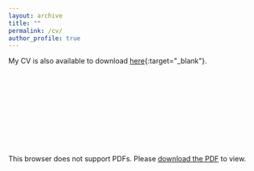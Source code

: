 ```yaml
---
layout: archive
title: ""
permalink: /cv/
author_profile: true
---
```


My CV is also available to download [here](../files/WenhanChen_CV.pdf){:target="_blank"}.

<object data="../files/WenhanChen_CV.pdf" type="application/pdf" width="700px" height="700px">
    <embed src="../files/WenhanChen_CV.pdf">
        <p>This browser does not support PDFs. Please <a href="../files/WenhanChen_CV.pdf">download the PDF</a> to view.</p>
    </embed>
</object>
